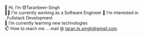 
👋 Hi, I’m @Taranbeer-Singh <br>
👨‍💻 I'm currently working as a Software Engineer <be>
👀 I’m interested in ..Fullstack Development <br>
🌱 I’m currently learning new technologies <br>
📫 How to reach me ... mail @ taran.ts.singh@gmail.com <br>
